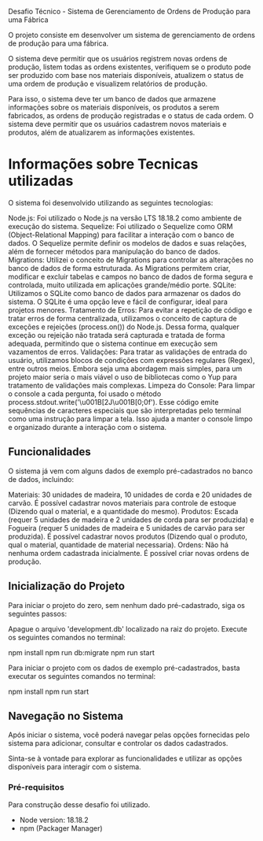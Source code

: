 Desafio Técnico - Sistema de Gerenciamento de Ordens de Produção para uma Fábrica

O projeto consiste em desenvolver um sistema de gerenciamento de ordens de produção para uma fábrica. 

O sistema deve permitir que os usuários registrem novas ordens de produção, listem todas as ordens existentes, verifiquem se o produto pode ser produzido com base nos materiais disponíveis, atualizem o status de uma ordem de produção e visualizem relatórios de produção.

Para isso, o sistema deve ter um banco de dados que armazene informações sobre os materiais disponíveis, os produtos a serem fabricados, as ordens de produção registradas e o status de cada ordem. O sistema deve permitir que os usuários cadastrem novos materiais e produtos, além de atualizarem as informações existentes.

# Informações sobre Tecnicas utilizadas
O sistema foi desenvolvido utilizando as seguintes tecnologias:

Node.js: Foi utilizado o Node.js na versão LTS 18.18.2 como ambiente de execução do sistema.
Sequelize: Foi utilizado o Sequelize como ORM (Object-Relational Mapping) para facilitar a interação com o banco de dados. O Sequelize permite definir os modelos de dados e suas relações, além de fornecer métodos para manipulação do banco de dados.
Migrations: Utilizei o conceito de Migrations para controlar as alterações no banco de dados de forma estruturada. As Migrations permitem criar, modificar e excluir tabelas e campos no banco de dados de forma segura e controlada, muito utilizada em aplicações grande/médio porte.
SQLite: Utilizamos o SQLite como banco de dados para armazenar os dados do sistema. O SQLite é uma opção leve e fácil de configurar, ideal para projetos menores.
Tratamento de Erros: Para evitar a repetição de código e tratar erros de forma centralizada, utilizamos o conceito de captura de exceções e rejeições (process.on()) do Node.js. Dessa forma, qualquer exceção ou rejeição não tratada será capturada e tratada de forma adequada, permitindo que o sistema continue em execução sem vazamentos de erros.
Validações: Para tratar as validações de entrada do usuário, utilizamos blocos de condições com expressões regulares (Regex), entre outros meios. Embora seja uma abordagem mais simples, para um projeto maior seria o mais viável o uso de bibliotecas como o Yup para tratamento de validações mais complexas.
Limpeza do Console: Para limpar o console a cada pergunta, foi usado o método process.stdout.write('\u001B[2J\u001B[0;0f'). Esse código emite sequências de caracteres especiais que são interpretadas pelo terminal como uma instrução para limpar a tela. Isso ajuda a manter o console limpo e organizado durante a interação com o sistema.

## Funcionalidades

O sistema já vem com alguns dados de exemplo pré-cadastrados no banco de dados, incluindo:

Materiais: 30 unidades de madeira, 10 unidades de corda e 20 unidades de carvão. É possível cadastrar novos materiais para controle de estoque (Dizendo qual o material, e a quantidade do mesmo).
Produtos: Escada (requer 5 unidades de madeira e 2 unidades de corda para ser produzida) e Fogueira (requer 5 unidades de madeira e 5 unidades de carvão para ser produzida). É possível cadastrar novos produtos (Dizendo qual o produto, qual o material, quantidade de material necessaria).
Ordens: Não há nenhuma ordem cadastrada inicialmente. É possível criar novas ordens de produção.

## Inicialização do Projeto

Para iniciar o projeto do zero, sem nenhum dado pré-cadastrado, siga os seguintes passos:

Apague o arquivo 'development.db' localizado na raiz do projeto.
Execute os seguintes comandos no terminal:

npm install
npm run db:migrate
npm run start

Para iniciar o projeto com os dados de exemplo pré-cadastrados, basta executar os seguintes comandos no terminal:

npm install
npm run start

## Navegação no Sistema

Após iniciar o sistema, você poderá navegar pelas opções fornecidas pelo sistema para adicionar, consultar e controlar os dados cadastrados.

Sinta-se à vontade para explorar as funcionalidades e utilizar as opções disponíveis para interagir com o sistema.


### Pré-requisitos
Para construção desse desafio foi utilizado.
- Node version: 18.18.2
- npm (Packager Manager)
